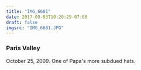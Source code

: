 ```yaml
---
title: "IMG_6681"
date: 2017-09-03T10:20:29-07:00
draft: false
imgsrc: "IMG_6681.JPG"
---
```


### Paris Valley

October 25, 2009. One of Papa's more subdued hats.
